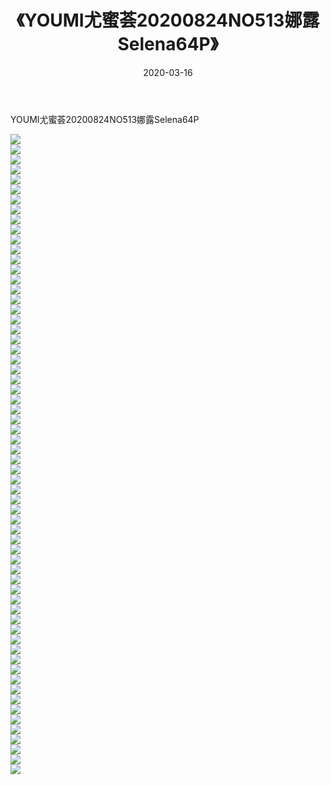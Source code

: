 ﻿---
layout: post
title:  《YOUMI尤蜜荟20200824NO513娜露Selena64P》
date:   2020-03-16
img: http://img.660000.xyz/Sharelink/性感/2020/YOUMI尤蜜荟20200824NO513娜露Selena64P/000.jpg
categories: [美女, 清纯, 唯美]
---

YOUMI尤蜜荟20200824NO513娜露Selena64P

  ![](http://img.660000.xyz/Sharelink/性感/2020/YOUMI尤蜜荟20200824NO513娜露Selena64P/001.jpg) <br> ![](http://img.660000.xyz/Sharelink/性感/2020/YOUMI尤蜜荟20200824NO513娜露Selena64P/002.jpg) <br> ![](http://img.660000.xyz/Sharelink/性感/2020/YOUMI尤蜜荟20200824NO513娜露Selena64P/003.jpg) <br> ![](http://img.660000.xyz/Sharelink/性感/2020/YOUMI尤蜜荟20200824NO513娜露Selena64P/004.jpg) <br> ![](http://img.660000.xyz/Sharelink/性感/2020/YOUMI尤蜜荟20200824NO513娜露Selena64P/005.jpg) <br> ![](http://img.660000.xyz/Sharelink/性感/2020/YOUMI尤蜜荟20200824NO513娜露Selena64P/006.jpg) <br> ![](http://img.660000.xyz/Sharelink/性感/2020/YOUMI尤蜜荟20200824NO513娜露Selena64P/007.jpg) <br> ![](http://img.660000.xyz/Sharelink/性感/2020/YOUMI尤蜜荟20200824NO513娜露Selena64P/008.jpg) <br> ![](http://img.660000.xyz/Sharelink/性感/2020/YOUMI尤蜜荟20200824NO513娜露Selena64P/009.jpg) <br> ![](http://img.660000.xyz/Sharelink/性感/2020/YOUMI尤蜜荟20200824NO513娜露Selena64P/010.jpg) <br> ![](http://img.660000.xyz/Sharelink/性感/2020/YOUMI尤蜜荟20200824NO513娜露Selena64P/011.jpg) <br> ![](http://img.660000.xyz/Sharelink/性感/2020/YOUMI尤蜜荟20200824NO513娜露Selena64P/012.jpg) <br> ![](http://img.660000.xyz/Sharelink/性感/2020/YOUMI尤蜜荟20200824NO513娜露Selena64P/013.jpg) <br> ![](http://img.660000.xyz/Sharelink/性感/2020/YOUMI尤蜜荟20200824NO513娜露Selena64P/014.jpg) <br> ![](http://img.660000.xyz/Sharelink/性感/2020/YOUMI尤蜜荟20200824NO513娜露Selena64P/015.jpg) <br> ![](http://img.660000.xyz/Sharelink/性感/2020/YOUMI尤蜜荟20200824NO513娜露Selena64P/016.jpg) <br> ![](http://img.660000.xyz/Sharelink/性感/2020/YOUMI尤蜜荟20200824NO513娜露Selena64P/017.jpg) <br> ![](http://img.660000.xyz/Sharelink/性感/2020/YOUMI尤蜜荟20200824NO513娜露Selena64P/018.jpg) <br> ![](http://img.660000.xyz/Sharelink/性感/2020/YOUMI尤蜜荟20200824NO513娜露Selena64P/019.jpg) <br> ![](http://img.660000.xyz/Sharelink/性感/2020/YOUMI尤蜜荟20200824NO513娜露Selena64P/020.jpg) <br> ![](http://img.660000.xyz/Sharelink/性感/2020/YOUMI尤蜜荟20200824NO513娜露Selena64P/021.jpg) <br> ![](http://img.660000.xyz/Sharelink/性感/2020/YOUMI尤蜜荟20200824NO513娜露Selena64P/022.jpg) <br> ![](http://img.660000.xyz/Sharelink/性感/2020/YOUMI尤蜜荟20200824NO513娜露Selena64P/023.jpg) <br> ![](http://img.660000.xyz/Sharelink/性感/2020/YOUMI尤蜜荟20200824NO513娜露Selena64P/024.jpg) <br> ![](http://img.660000.xyz/Sharelink/性感/2020/YOUMI尤蜜荟20200824NO513娜露Selena64P/025.jpg) <br> ![](http://img.660000.xyz/Sharelink/性感/2020/YOUMI尤蜜荟20200824NO513娜露Selena64P/026.jpg) <br> ![](http://img.660000.xyz/Sharelink/性感/2020/YOUMI尤蜜荟20200824NO513娜露Selena64P/027.jpg) <br> ![](http://img.660000.xyz/Sharelink/性感/2020/YOUMI尤蜜荟20200824NO513娜露Selena64P/028.jpg) <br> ![](http://img.660000.xyz/Sharelink/性感/2020/YOUMI尤蜜荟20200824NO513娜露Selena64P/029.jpg) <br> ![](http://img.660000.xyz/Sharelink/性感/2020/YOUMI尤蜜荟20200824NO513娜露Selena64P/030.jpg) <br> ![](http://img.660000.xyz/Sharelink/性感/2020/YOUMI尤蜜荟20200824NO513娜露Selena64P/031.jpg) <br> ![](http://img.660000.xyz/Sharelink/性感/2020/YOUMI尤蜜荟20200824NO513娜露Selena64P/032.jpg) <br> ![](http://img.660000.xyz/Sharelink/性感/2020/YOUMI尤蜜荟20200824NO513娜露Selena64P/033.jpg) <br> ![](http://img.660000.xyz/Sharelink/性感/2020/YOUMI尤蜜荟20200824NO513娜露Selena64P/034.jpg) <br> ![](http://img.660000.xyz/Sharelink/性感/2020/YOUMI尤蜜荟20200824NO513娜露Selena64P/035.jpg) <br> ![](http://img.660000.xyz/Sharelink/性感/2020/YOUMI尤蜜荟20200824NO513娜露Selena64P/036.jpg) <br> ![](http://img.660000.xyz/Sharelink/性感/2020/YOUMI尤蜜荟20200824NO513娜露Selena64P/037.jpg) <br> ![](http://img.660000.xyz/Sharelink/性感/2020/YOUMI尤蜜荟20200824NO513娜露Selena64P/038.jpg) <br> ![](http://img.660000.xyz/Sharelink/性感/2020/YOUMI尤蜜荟20200824NO513娜露Selena64P/039.jpg) <br> ![](http://img.660000.xyz/Sharelink/性感/2020/YOUMI尤蜜荟20200824NO513娜露Selena64P/040.jpg) <br> ![](http://img.660000.xyz/Sharelink/性感/2020/YOUMI尤蜜荟20200824NO513娜露Selena64P/041.jpg) <br> ![](http://img.660000.xyz/Sharelink/性感/2020/YOUMI尤蜜荟20200824NO513娜露Selena64P/042.jpg) <br> ![](http://img.660000.xyz/Sharelink/性感/2020/YOUMI尤蜜荟20200824NO513娜露Selena64P/043.jpg) <br> ![](http://img.660000.xyz/Sharelink/性感/2020/YOUMI尤蜜荟20200824NO513娜露Selena64P/044.jpg) <br> ![](http://img.660000.xyz/Sharelink/性感/2020/YOUMI尤蜜荟20200824NO513娜露Selena64P/045.jpg) <br> ![](http://img.660000.xyz/Sharelink/性感/2020/YOUMI尤蜜荟20200824NO513娜露Selena64P/046.jpg) <br> ![](http://img.660000.xyz/Sharelink/性感/2020/YOUMI尤蜜荟20200824NO513娜露Selena64P/047.jpg) <br> ![](http://img.660000.xyz/Sharelink/性感/2020/YOUMI尤蜜荟20200824NO513娜露Selena64P/048.jpg) <br> ![](http://img.660000.xyz/Sharelink/性感/2020/YOUMI尤蜜荟20200824NO513娜露Selena64P/049.jpg) <br> ![](http://img.660000.xyz/Sharelink/性感/2020/YOUMI尤蜜荟20200824NO513娜露Selena64P/050.jpg) <br> ![](http://img.660000.xyz/Sharelink/性感/2020/YOUMI尤蜜荟20200824NO513娜露Selena64P/051.jpg) <br> ![](http://img.660000.xyz/Sharelink/性感/2020/YOUMI尤蜜荟20200824NO513娜露Selena64P/052.jpg) <br> ![](http://img.660000.xyz/Sharelink/性感/2020/YOUMI尤蜜荟20200824NO513娜露Selena64P/053.jpg) <br> ![](http://img.660000.xyz/Sharelink/性感/2020/YOUMI尤蜜荟20200824NO513娜露Selena64P/054.jpg) <br> ![](http://img.660000.xyz/Sharelink/性感/2020/YOUMI尤蜜荟20200824NO513娜露Selena64P/055.jpg) <br> ![](http://img.660000.xyz/Sharelink/性感/2020/YOUMI尤蜜荟20200824NO513娜露Selena64P/056.jpg) <br> ![](http://img.660000.xyz/Sharelink/性感/2020/YOUMI尤蜜荟20200824NO513娜露Selena64P/057.jpg) <br> ![](http://img.660000.xyz/Sharelink/性感/2020/YOUMI尤蜜荟20200824NO513娜露Selena64P/058.jpg) <br> ![](http://img.660000.xyz/Sharelink/性感/2020/YOUMI尤蜜荟20200824NO513娜露Selena64P/059.jpg) <br> ![](http://img.660000.xyz/Sharelink/性感/2020/YOUMI尤蜜荟20200824NO513娜露Selena64P/060.jpg) <br> ![](http://img.660000.xyz/Sharelink/性感/2020/YOUMI尤蜜荟20200824NO513娜露Selena64P/061.jpg) <br> ![](http://img.660000.xyz/Sharelink/性感/2020/YOUMI尤蜜荟20200824NO513娜露Selena64P/062.jpg) <br> ![](http://img.660000.xyz/Sharelink/性感/2020/YOUMI尤蜜荟20200824NO513娜露Selena64P/063.jpg) <br> ![](http://img.660000.xyz/Sharelink/性感/2020/YOUMI尤蜜荟20200824NO513娜露Selena64P/064.jpg) <br>